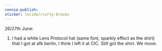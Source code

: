 ```yaml
---
connie-publish: 
sticker: lucide//curly-braces
---
```

26/27th June:
1. I had a white Lens Protocol hat (same font, sparkly effect as the shirt) that I got at afk berlin, I think I left it at CIC. Still got the shirt. We move.